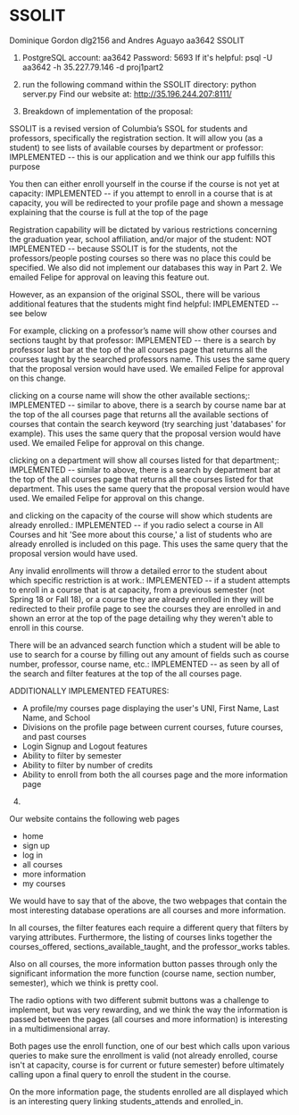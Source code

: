 # SSOLIT

Dominique Gordon dlg2156 and Andres Aguayo aa3642
SSOLIT

1) PostgreSQL account: aa3642
   Password: 5693
   If it's helpful: psql -U aa3642 -h 35.227.79.146 -d proj1part2

2) run the following command within the SSOLIT directory:
   python server.py
   Find our website at: 
   http://35.196.244.207:8111/

3) Breakdown of implementation of the proposal:

SSOLIT is a revised version of Columbia’s SSOL for students and professors, specifically the registration section. It will allow you (as a student) to see lists of available courses by department or professor: IMPLEMENTED -- this is our application and we think our app fulfills this purpose 

You then can either enroll yourself in the course if the course is not yet at capacity: IMPLEMENTED -- if you attempt to enroll in a course that is at capacity, you will be redirected to your profile page and shown a message explaining that the course is full at the top of the page

Registration capability will be dictated by various restrictions concerning the graduation year, school affiliation, and/or major of the student: NOT IMPLEMENTED -- because SSOLIT is for the students, not the professors/people posting courses so there was no place this could be specified. We also did not implement our databases this way in Part 2. We emailed Felipe for approval on leaving this feature out.

However, as an expansion of the original SSOL, there will be various additional features that the students might find helpful: IMPLEMENTED -- see below

For example, clicking on a professor’s name will show other courses and sections taught by that professor: IMPLEMENTED -- there is a search by professor last bar at the top of the all courses page that returns all the courses taught by the searched professors name. This uses the same query that the proposal version would have used. We emailed Felipe for approval on this change.

clicking on a course name will show the other available sections;: IMPLEMENTED -- similar to above, there is a search by course name bar at the top of the all courses page that returns all the available sections of courses that contain the search keyword (try searching just 'databases' for example). This uses the same query that the proposal version would have used. We emailed Felipe for approval on this change.

clicking on a department will show all courses listed for that department;: IMPLEMENTED -- similar to above, there is a search by department bar at the top of the all courses page that returns all the courses listed for that department. This uses the same query that the proposal version would have used. We emailed Felipe for approval on this change.

and clicking on the capacity of the course will show which students are already enrolled.: IMPLEMENTED -- if you radio select a course in All Courses and hit 'See more about this course,' a list of students who are already enrolled is included on this page. This uses the same query that the proposal version would have used.

Any invalid enrollments will throw a detailed error to the student about which specific restriction is at work.: IMPLEMENTED -- if a student attempts to enroll in a course that is at capacity, from a previous semester (not Spring 18 or Fall 18), or a course they are already enrolled in they will be redirected to their profile page to see the courses they are enrolled in and shown an error at the top of the page detailing why they weren't able to enroll in this course.

 There will be an advanced search function which a student will be able to use to search for a course by filling out any amount of fields such as course number, professor, course name, etc.: IMPLEMENTED -- as seen by all of the search and filter features at the top of the all courses page.

ADDITIONALLY IMPLEMENTED FEATURES:
- A profile/my courses page displaying the user's UNI, First Name, Last Name, and School
- Divisions on the profile page between current courses, future courses, and past courses
- Login Signup and Logout features
- Ability to filter by semester
- Ability to filter by number of credits
- Ability to enroll from both the all courses page and the more information page

4)
Our website contains the following web pages
- home
- sign up
- log in
- all courses
- more information
- my courses

We would have to say that of the above, the two webpages that contain the most interesting database operations are all courses and more information. 

In all courses, the filter features each require a different query that filters by varying attributes. Furthermore, the listing of courses links together the courses_offered, sections_available_taught, and the professor_works tables.

Also on all courses, the more information button passes through only the significant information the more function (course name, section number, semester), which we think is pretty cool. 

The radio options with two different submit buttons was a challenge to implement, but was very rewarding, and we think the way the information is passed between the pages (all courses and more information) is interesting in a multidimensional array.

Both pages use the enroll function, one of our best which calls upon various queries to make sure the enrollment is valid (not already enrolled, course isn't at capacity, course is for current or future semester) before ultimately calling upon a final query to enroll the student in the course.

On the more information page, the students enrolled are all displayed which is an interesting query linking students_attends and enrolled_in.


